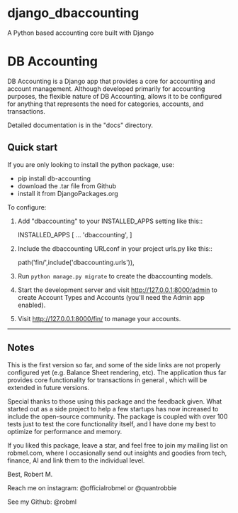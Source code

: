 # django_dbaccounting
 A Python based accounting core built with Django

DB Accounting
==============

DB Accounting is a Django app that provides a core for accounting and account management.
Although developed primarily for accounting purposes, the flexible nature of DB Accounting,
allows it to be configured for anything that represents the need for categories, accounts, and transactions.

Detailed documentation is in the "docs" directory.

Quick start
-----------

If you are only looking to install the python package, use:
- pip install db-accounting
- download the .tar file from Github
- install it from DjangoPackages.org

To configure:

1. Add "dbaccounting" to your INSTALLED_APPS setting like this::
	
	INSTALLED_APPS  [
		...
		'dbaccounting',
	]

2. Include the dbaccounting URLconf in your project urls.py like this::
	
	path('fin/',include('dbaccounting.urls')),

3. Run ``python manage.py migrate`` to create the dbaccounting models.

4. Start the development server and visit http://127.0.0.1:8000/admin
   to create Account Types and Accounts (you'll need the Admin app enabled).

5. Visit http://127.0.0.1:8000/fin/ to manage your accounts.

-----
Notes
-----
This is the first version so far, and some of the side links are not properly configured yet
(e.g. Balance Sheet rendering, etc). The application thus far provides core functionality for
transactions in general , which will be extended in future versions.

Special thanks to those using this package and the feedback given. What started out as a side project
to help a few startups has now increased to include the open-source community. The package is coupled with
over 100 tests just to test the core functionality itself, and I have done my best to optimize for performance
and memory.

If you liked this package, leave a star, and feel free to join my mailing list on robmel.com, where I occasionally
send out insights and goodies from tech, finance, AI and link them to the individual level.

Best,
Robert M.

Reach me on instagram: @officialrobmel or @quantrobbie

See my Github: @robml
